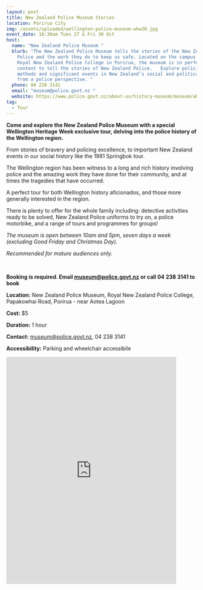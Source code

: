 ```yaml
---
layout: post
title: New Zealand Police Museum Stories
location: Porirua City
img: /assets/uploaded/wellington-police-museum-whw20.jpg
event_date: 10:30am Tues 27 & Fri 30 Oct
host:
  name: "New Zealand Police Museum "
  blurb: "The New Zealand Police Museum tells the stories of the New Zealand
    Police and the work they do to keep us safe. Located on the campus of the
    Royal New Zealand Police College in Porirua, the museum is in perfect
    context to tell the stories of New Zealand Police.   Explore policing
    methods and significant events in New Zealand’s social and political history
    from a police perspective. "
  phone: 04 238 3141
  email: "museum@police.govt.nz "
  website: https://www.police.govt.nz/about-us/history-museum/museum/about-museum
tag:
  - Tour
---
```

**Come and explore the New Zealand Police Museum with a special Wellington Heritage Week exclusive tour, delving into the police history of the Wellington region.** 

From stories of bravery and policing excellence, to important New Zealand events in our social history like the 1981 Springbok tour. 

The Wellington region has been witness to a long and rich history involving police and the amazing work they have done for their community, and at times the tragedies that have occurred. 

A perfect tour for both Wellington history aficionados, and those more generally interested in the region.

There is plenty to offer for the whole family including: detective activities ready to be solved, New Zealand Police uniforms to try on, a police motorbike, and a range of tours and programmes for groups!

*The museum is open between 10am and 5pm, seven days a week (excluding Good Friday and Christmas Day).* 

*Recommended for mature audiences only.*

<br>

**Booking is required. Email museum@police.govt.nz or call 04 238 3141 to book**

**Location:** New Zealand Police Museum, Royal New Zealand Police College, Papakowhai Road, Porirua - near Aotea Lagoon

**Cost:** $5

**Duration:** 1 hour

**Contact:** museum@police.govt.nz, 04 238 3141

**Accessibility:** Parking and wheelchair accessibile 

<iframe src="https://www.facebook.com/plugins/page.php?href=https%3A%2F%2Fwww.facebook.com%2FNewZealandPoliceMuseum%2F&tabs=timeline&width=450&height=600&small_header=false&adapt_container_width=true&hide_cover=false&show_facepile=true&appId" width="450" height="600" style="border:none;overflow:hidden" scrolling="no" frameborder="0" allowTransparency="true" allow="encrypted-media"></iframe>
